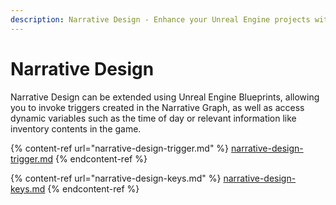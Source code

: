```yaml
---
description: Narrative Design - Enhance your Unreal Engine projects with Convai.
---
```


# Narrative Design

Narrative Design can be extended using Unreal Engine Blueprints, allowing you to invoke triggers created in the Narrative Graph, as well as access dynamic variables such as the time of day or relevant information like inventory contents in the game.

{% content-ref url="narrative-design-trigger.md" %}
[narrative-design-trigger.md](narrative-design-trigger.md)
{% endcontent-ref %}

{% content-ref url="narrative-design-keys.md" %}
[narrative-design-keys.md](narrative-design-keys.md)
{% endcontent-ref %}

